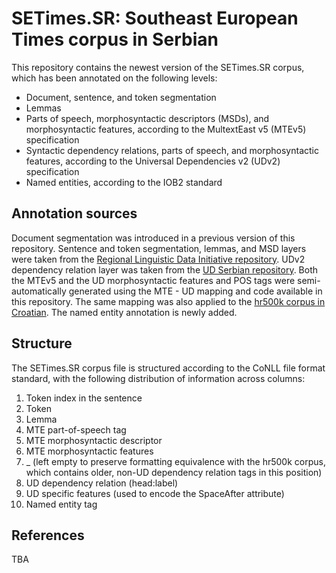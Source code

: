 # SETimes.SR: Southeast European Times corpus in Serbian
This repository contains the newest version of the SETimes.SR corpus, which has been annotated on the following levels:
* Document, sentence, and token segmentation
* Lemmas
* Parts of speech, morphosyntactic descriptors (MSDs), and morphosyntactic features, according to the MultextEast v5 (MTEv5) specification
* Syntactic dependency relations, parts of speech, and morphosyntactic features, according to the Universal Dependencies v2 (UDv2) specification
* Named entities, according to the IOB2 standard

## Annotation sources

Document segmentation was introduced in a previous version of this repository.
Sentence and token segmentation, lemmas, and MSD layers were taken from the [Regional Linguistic Data Initiative repository](https://github.com/uzh/reldi/tree/master/corpora).
UDv2 dependency relation layer was taken from the [UD Serbian repository](https://github.com/UniversalDependencies/UD_Serbian-SET).
Both the MTEv5 and the UD morphosyntactic features and POS tags were semi-automatically generated using the MTE - UD mapping and code available in this repository. The same mapping was also applied to the [hr500k corpus in Croatian](https://github.com/nljubesi/hr500k/).
The named entity annotation is newly added.

## Structure

The SETimes.SR corpus file is structured according to the CoNLL file format standard, with the following distribution of information across columns:
1. Token index in the sentence
2. Token
3. Lemma
4. MTE part-of-speech tag
5. MTE morphosyntactic descriptor
6. MTE morphosyntactic features
7. _ (left empty to preserve formatting equivalence with the hr500k corpus, which contains older, non-UD dependency relation tags in this position)
8. UD dependency relation (head:label)
9. UD specific features (used to encode the SpaceAfter attribute)
10. Named entity tag

## References
TBA